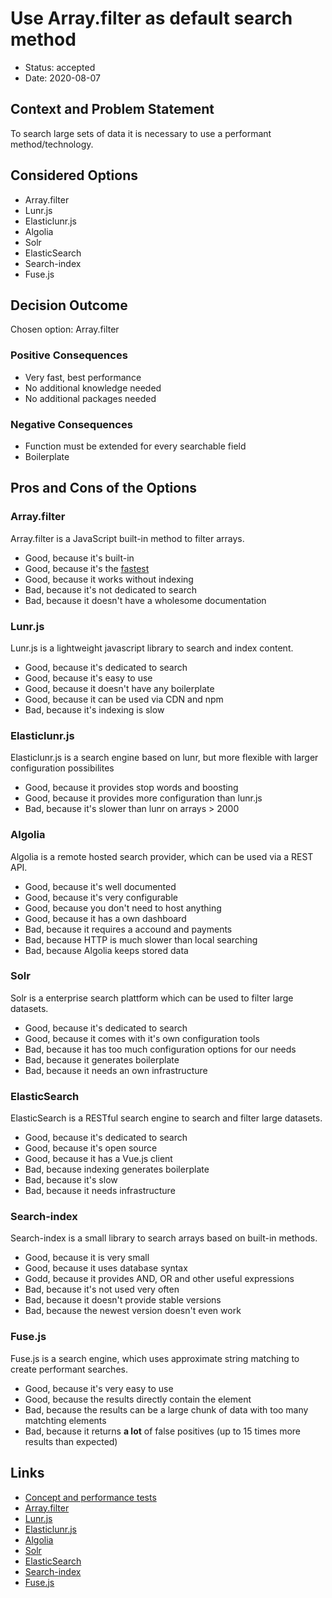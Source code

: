 # Use Array.filter as default search method

* Status: accepted
* Date: 2020-08-07

## Context and Problem Statement

To search large sets of data it is necessary to use a performant method/technology.

## Considered Options

* Array.filter
* Lunr.js
* Elasticlunr.js
* Algolia
* Solr
* ElasticSearch
* Search-index
* Fuse.js

## Decision Outcome 

Chosen option: Array.filter

### Positive Consequences

* Very fast, best performance
* No additional knowledge needed
* No additional packages needed

### Negative Consequences

* Function must be extended for every searchable field
* Boilerplate

## Pros and Cons of the Options

### Array.filter

Array.filter is a JavaScript built-in method to filter arrays.

* Good, because it's built-in
* Good, because it's the [fastest](https://github.com/BenPag/cranach/wiki/Konzept-Suche)
* Good, because it works without indexing
* Bad, because it's not dedicated to search
* Bad, because it doesn't have a wholesome documentation

### Lunr.js

Lunr.js is a lightweight javascript library to search and index content.

* Good, because it's dedicated to search
* Good, because it's easy to use
* Good, because it doesn't have any boilerplate
* Good, because it can be used via CDN and npm
* Bad, because it's indexing is slow

### Elasticlunr.js

Elasticlunr.js is a search engine based on lunr, but more flexible with larger configuration possibilites

* Good, because it provides stop words and boosting
* Good, because it provides more configuration than lunr.js
* Bad, because it's slower than lunr on arrays > 2000

### Algolia

Algolia is a remote hosted search provider, which can be used via a REST API.

* Good, because it's well documented
* Good, because it's very configurable
* Good, because you don't need to host anything
* Good, because it has a own dashboard
* Bad, because it requires a accound and payments
* Bad, because HTTP is much slower than local searching
* Bad, because Algolia keeps stored data


### Solr

Solr is a enterprise search plattform which can be used to filter large datasets.

* Good, because it's dedicated to search
* Good, because it comes with it's own configuration tools
* Bad, because it has too much configuration options for our needs
* Bad, because it generates boilerplate
* Bad, because it needs an own infrastructure

### ElasticSearch

ElasticSearch is a RESTful search engine to search and filter large datasets.

* Good, because it's dedicated to search
* Good, because it's open source
* Good, because it has a Vue.js client
* Bad, because indexing generates boilerplate
* Bad, because it's slow
* Bad, because it needs infrastructure

### Search-index

Search-index is a small library to search arrays based on built-in methods.

* Good, because it is very small
* Good, because it uses database syntax
* Godd, because it provides AND, OR and other useful expressions
* Bad, because it's not used very often
* Bad, because it doesn't provide stable versions
* Bad, because the newest version doesn't even work

### Fuse.js

Fuse.js is a search engine, which uses approximate string matching to create performant searches.

* Good, because it's very easy to use
* Good, because the results directly contain the element
* Bad, because the results can be a large chunk of data with too many matchting elements
* Bad, because it returns **a lot** of false positives (up to 15 times more results than expected)


## Links

* [Concept and performance tests](https://github.com/BenPag/cranach/wiki/Konzept-Suche)
* [Array.filter](https://developer.mozilla.org/de/docs/Web/JavaScript/Reference/Global_Objects/Array/filter)
* [Lunr.js](https://lunrjs.com/)
* [Elasticlunr.js](http://elasticlunr.com/)
* [Algolia](https://www.algolia.com/doc/)
* [Solr](https://lucene.apache.org/solr/)
* [ElasticSearch](https://www.elastic.co/de/elasticsearch/)  
* [Search-index](https://www.npmjs.com/package/search-index)
* [Fuse.js](https://fusejs.io/)
